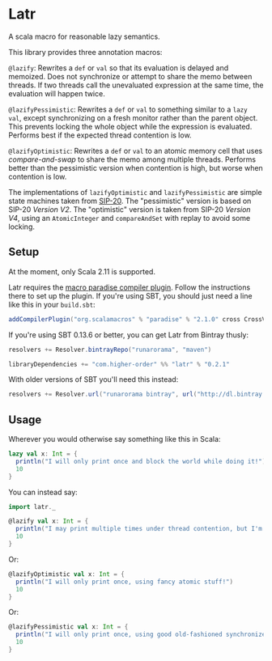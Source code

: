 # Latr

A scala macro for reasonable lazy semantics.

This library provides three annotation macros:

`@lazify`: Rewrites a `def` or `val` so that its evaluation is delayed and memoized. Does not synchronize or attempt to share the memo between threads. If two threads call the unevaluated expression at the same time, the evaluation will happen twice.

`@lazifyPessimistic`: Rewrites a `def` or `val` to something similar to a `lazy val`, except synchronizing on a fresh monitor rather than the parent object. This prevents locking the whole object while the expression is evaluated. Performs best if the expected thread contention is low.

`@lazifyOptimistic`: Rewrites a `def` or `val` to an atomic memory cell that uses _compare-and-swap_ to share the memo among multiple threads. Performs better than the pessimistic version when contention is high, but worse when contention is low.

The implementations of `lazifyOptimistic` and `lazifyPessimistic` are simple state machines taken from [SIP-20](http://docs.scala-lang.org/sips/pending/improved-lazy-val-initialization.html). The "pessimistic" version is based on SIP-20 *Version V2*. The "optimistic" version is taken from SIP-20 *Version V4*, using an `AtomicInteger` and  `compareAndSet` with replay to avoid some locking.

## Setup

At the moment, only Scala 2.11 is supported.

Latr requires the [macro paradise compiler plugin](http://docs.scala-lang.org/overviews/macros/paradise.html). Follow the instructions there to set up the plugin. If you're using SBT, you should just need a line like this in your `build.sbt`:

``` scala
addCompilerPlugin("org.scalamacros" % "paradise" % "2.1.0" cross CrossVersion.full)
```

If you're using SBT 0.13.6 or better, you can get Latr from Bintray thusly: 

``` scala
resolvers += Resolver.bintrayRepo("runarorama", "maven")

libraryDependencies += "com.higher-order" %% "latr" % "0.2.1"
```

With older versions of SBT you'll need this instead:

``` scala
resolvers += Resolver.url("runarorama bintray", url("http://dl.bintray.com/runarorama/maven"))
```

## Usage

Wherever you would otherwise say something like this in Scala:

``` scala
lazy val x: Int = {
  println("I will only print once and block the world while doing it!")
  10
}
```

You can instead say:

``` scala
import latr._

@lazify val x: Int = {
  println("I may print multiple times under thread contention, but I'm super cheap!")
  10
}
```

Or:

``` scala
@lazifyOptimistic val x: Int = {
  println("I will only print once, using fancy atomic stuff!")
  10
}
```

Or:

``` scala
@lazifyPessimistic val x: Int = {
  println("I will only print once, using good old-fashioned synchronized blocks!")
  10
}
```
